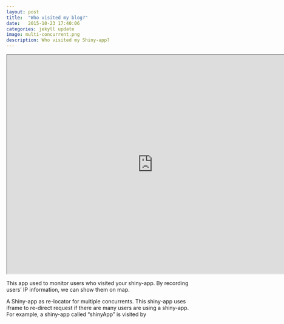 ```yaml
---
layout: post
title:  "Who visited my blog?"
date:   2015-10-23 17:40:06
categories: jekyll update
image: multi-concurrent.png
description: Who visited my Shiny-app?
---
```



<iframe src="http://51.175.77.204/Relocator" style="width:80vw; height:60vw;"></iframe><br>


This app used to monitor users who visited your shiny-app. By recording users’ IP information, we can show them on map.


A Shiny-app as re-locator for multiple concurrents.
This shiny-app uses iframe to re-direct request if there are many users are using a shiny-app. For example, a shiny-app called “shinyApp” is visited by 
